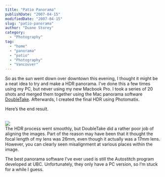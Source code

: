 ```yaml
---
title: "Patio Panorama"
publishDate: "2007-04-15"
modifiedDate: "2007-04-15"
slug: "patio-panorama"
author: "Duane Storey"
category:
  - "Photography"
tag:
  - "home"
  - "panorama"
  - "patio"
  - "Photography"
  - "Vancouver"
---
```


So as the sun went down over downtown this evening, I thought it might be a neat idea to try and make a HDR panorama. I’ve done this a few times using my PC, but never using my new Macbook Pro. I took a series of 20 shots and merged them together using the Mac panorama software [DoubleTake](http://echoone.com/doubletake/). Afterwards, I created the final HDR using Photomatix.

Here’s the end result.

  
[  
![](http://farm1.static.flickr.com/243/459376367_f2eb9d9148.jpg?v=0)  ](http://www.flickr.com/photos/duanestorey/459376367/)  
The HDR process went smoothly, but DoubleTake did a rather poor job of aligning the images. Part of the reason may have been that it thought the focal length of my lens was 26mm, even though it actually was a 17mm lens. However, you can clearly seen misalignment at various places within the image.

The best panorama software I’ve ever used is still the Autostitch program developed at UBC. Unfortunately, they only have a PC version, so I’m stuck for a while I guess.